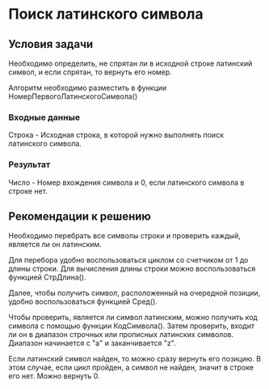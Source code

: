 # Поиск латинского символа
## Условия задачи
Необходимо определить, не спрятан ли в исходной строке латинский символ, и если спрятан, то вернуть его номер.

Алгоритм необходимо разместить в функции НомерПервогоЛатинскогоСимвола()

### Входные данные
Строка - Исходная строка, в которой нужно выполнять поиск латинского символа.
### Результат
Число - Номер вхождения символа и 0, если латинского символа в строке нет.

## Рекомендации к решению

Необходимо перебрать все символы строки и проверить каждый, является ли он латинским.

Для перебора удобно воспользоваться циклом со счетчиком от 1 до длины строки. Для вычисления длины строки можно воспользоваться функцией СтрДлина().

Далее, чтобы получить символ, расположенный на очередной позиции, удобно воспользоваться функцией Сред().

Чтобы проверить, является ли символ латинским, можно получить код символа с помощью функции КодСимвола().  Затем проверить, входит ли он в диапазон строчных или прописных латинских символов. Диапазон начинается с "a" и заканчивается "z".

Если латинский символ найден, то можно сразу вернуть его позицию. В этом случае, если цикл пройден, а символ не найден, значит в строке его нет. Можно вернуть 0.
